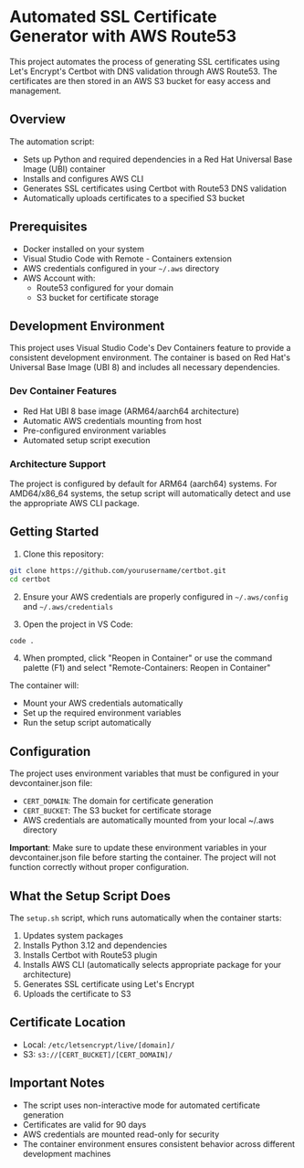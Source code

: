 # Automated SSL Certificate Generator with AWS Route53

This project automates the process of generating SSL certificates using Let's Encrypt's Certbot with DNS validation through AWS Route53. The certificates are then stored in an AWS S3 bucket for easy access and management.

## Overview

The automation script:
- Sets up Python and required dependencies in a Red Hat Universal Base Image (UBI) container
- Installs and configures AWS CLI
- Generates SSL certificates using Certbot with Route53 DNS validation
- Automatically uploads certificates to a specified S3 bucket

## Prerequisites

- Docker installed on your system
- Visual Studio Code with Remote - Containers extension
- AWS credentials configured in your `~/.aws` directory
- AWS Account with:
  - Route53 configured for your domain
  - S3 bucket for certificate storage

## Development Environment

This project uses Visual Studio Code's Dev Containers feature to provide a consistent development environment. The container is based on Red Hat's Universal Base Image (UBI 8) and includes all necessary dependencies.

### Dev Container Features
- Red Hat UBI 8 base image (ARM64/aarch64 architecture)
- Automatic AWS credentials mounting from host
- Pre-configured environment variables
- Automated setup script execution

### Architecture Support
The project is configured by default for ARM64 (aarch64) systems. For AMD64/x86_64 systems, the setup script will automatically detect and use the appropriate AWS CLI package.

## Getting Started

1. Clone this repository:
```bash
git clone https://github.com/yourusername/certbot.git
cd certbot
```

2. Ensure your AWS credentials are properly configured in `~/.aws/config` and `~/.aws/credentials`

3. Open the project in VS Code:
```bash
code .
```

4. When prompted, click "Reopen in Container" or use the command palette (F1) and select "Remote-Containers: Reopen in Container"

The container will:
- Mount your AWS credentials automatically
- Set up the required environment variables
- Run the setup script automatically

## Configuration

The project uses environment variables that must be configured in your devcontainer.json file:

- `CERT_DOMAIN`: The domain for certificate generation
- `CERT_BUCKET`: The S3 bucket for certificate storage
- AWS credentials are automatically mounted from your local ~/.aws directory

**Important**: Make sure to update these environment variables in your devcontainer.json file before starting the container. The project will not function correctly without proper configuration.

## What the Setup Script Does

The `setup.sh` script, which runs automatically when the container starts:
1. Updates system packages
2. Installs Python 3.12 and dependencies
3. Installs Certbot with Route53 plugin
4. Installs AWS CLI (automatically selects appropriate package for your architecture)
5. Generates SSL certificate using Let's Encrypt
6. Uploads the certificate to S3

## Certificate Location

- Local: `/etc/letsencrypt/live/[domain]/`
- S3: `s3://[CERT_BUCKET]/[CERT_DOMAIN]/`

## Important Notes

- The script uses non-interactive mode for automated certificate generation
- Certificates are valid for 90 days
- AWS credentials are mounted read-only for security
- The container environment ensures consistent behavior across different development machines
